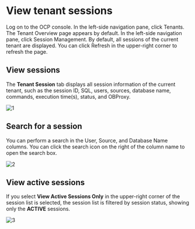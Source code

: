 View tenant sessions
=========================================

Log on to the OCP console. In the left-side navigation pane, click Tenants. The Tenant Overview page appears by default. In the left-side navigation pane, click Session Management. By default, all sessions of the current tenant are displayed. You can click Refresh in the upper-right corner to refresh the page.

View sessions
----------------------------------

The **Tenant Session** tab displays all session information of the current tenant, such as the session ID, SQL, users, sources, database name, commands, execution time(s), status, and OBProxy.

![1](https://obbusiness-private.oss-cn-shanghai.aliyuncs.com/doc/img/ocp/%E7%A7%9F%E6%88%B7%E4%BC%9A%E8%AF%9D2.png)

Search for a session
-----------------------------------------

You can perform a search in the User, Source, and Database Name columns. You can click the search icon on the right of the column name to open the search box.

![2](https://help-static-aliyun-doc.aliyuncs.com/assets/img/en-US/4825306461/p254789.png)

View active sessions
-----------------------------------------

If you select **View Active Sessions Only** in the upper-right corner of the session list is selected, the session list is filtered by session status, showing only the **ACTIVE** sessions.

![3](https://obbusiness-private.oss-cn-shanghai.aliyuncs.com/doc/img/ocp/%E6%B4%BB%E8%B7%83%E4%BC%9A%E8%AF%9D2.png)
